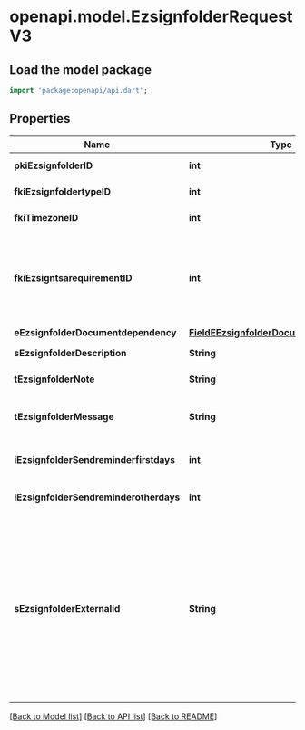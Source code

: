# openapi.model.EzsignfolderRequestV3

## Load the model package
```dart
import 'package:openapi/api.dart';
```

## Properties
Name | Type | Description | Notes
------------ | ------------- | ------------- | -------------
**pkiEzsignfolderID** | **int** | The unique ID of the Ezsignfolder | [optional] 
**fkiEzsignfoldertypeID** | **int** | The unique ID of the Ezsignfoldertype. | 
**fkiTimezoneID** | **int** | The unique ID of the Timezone | [optional] 
**fkiEzsigntsarequirementID** | **int** | The unique ID of the Ezsigntsarequirement.  Determine if a Time Stamping Authority should add a timestamp on each of the signature. Valid values:  |Value|Description| |-|-| |1|No. TSA Timestamping will requested. This will make all signatures a lot faster since no round-trip to the TSA server will be required. Timestamping will be made using eZsign server's time.| |2|Best effort. Timestamping from a Time Stamping Authority will be requested but is not mandatory. In the very improbable case it cannot be completed, the timestamping will be made using eZsign server's time. **Additional fee applies**| |3|Mandatory. Timestamping from a Time Stamping Authority will be requested and is mandatory. In the very improbable case it cannot be completed, the signature will fail and the user will be asked to retry. **Additional fee applies**| | [optional] 
**eEzsignfolderDocumentdependency** | [**FieldEEzsignfolderDocumentdependency**](FieldEEzsignfolderDocumentdependency.md) |  | [optional] 
**sEzsignfolderDescription** | **String** | The description of the Ezsignfolder | 
**tEzsignfolderNote** | **String** | Note about the Ezsignfolder | [optional] 
**tEzsignfolderMessage** | **String** | A custom text message that will be added to the email sent. | [optional] 
**iEzsignfolderSendreminderfirstdays** | **int** | The number of days before the the first reminder sending | 
**iEzsignfolderSendreminderotherdays** | **int** | The number of days after the first reminder sending | 
**sEzsignfolderExternalid** | **String** | This field can be used to store an External ID from the client's system.  Anything can be stored in this field, it will never be evaluated by the eZmax system and will be returned AS-IS.  To store multiple values, consider using a JSON formatted structure, a URL encoded string, a CSV or any other custom format.  | [optional] 

[[Back to Model list]](../README.md#documentation-for-models) [[Back to API list]](../README.md#documentation-for-api-endpoints) [[Back to README]](../README.md)


